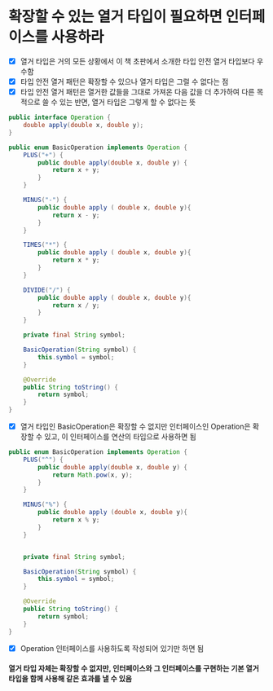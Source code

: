 # 확장할 수 있는 열거 타입이 필요하면 인터페이스를 사용하라

- [x] 열거 타입은 거의 모든 상황에서 이 책 초판에서 소개한 타입 안전 열거 타입보다 우수함
- [x] 타입 안전 열거 패턴은 확장할 수 있으나 열거 타입은 그럴 수 없다는 점
- [x] 타입 안전 열거 패턴은 열거한 값들을 그대로 가져온 다음 값을 더 추가하여 다른 목적으로 쓸 수 있는 반면, 열거 타입은 그렇게 할 수 없다는 뜻

~~~java
public interface Operation {
    double apply(double x, double y);
}

public enum BasicOperation implements Operation {
    PLUS("+") {
        public double apply(double x, double y) {
            return x + y;
        }
    }

    MINUS("-") {
        public double apply ( double x, double y){
            return x - y;
        }
    }

    TIMES("*") {
        public double apply ( double x, double y){
            return x * y;
        }
    }

    DIVIDE("/") {
        public double apply ( double x, double y){
            return x / y;
        }
    }

    private final String symbol;

    BasicOperation(String symbol) {
        this.symbol = symbol;
    }

    @Override
    public String toString() {
        return symbol;
    }
}
~~~
- [x] 열거 타입인 BasicOperation은 확장할 수 없지만 인터페이스인 Operation은 확장할 수 있고, 이 인터페이스를 연산의 타입으로 사용하면 됨
~~~java
public enum BasicOperation implements Operation {
    PLUS("^") {
        public double apply(double x, double y) {
            return Math.pow(x, y);
        }
    }

    MINUS("%") {
        public double apply (double x, double y){
            return x % y;
        }
    }


    private final String symbol;

    BasicOperation(String symbol) {
        this.symbol = symbol;
    }

    @Override
    public String toString() {
        return symbol;
    }
}
~~~
- [x] Operation 인터페이스를 사용하도록 작성되어 있기만 하면 됨
#### 열거 타입 자체는 확장할 수 없지만, 인터페이스와 그 인터페이스를 구현하는 기본 열거 타입을 함께 사용해 같은 효과를 낼 수 있음